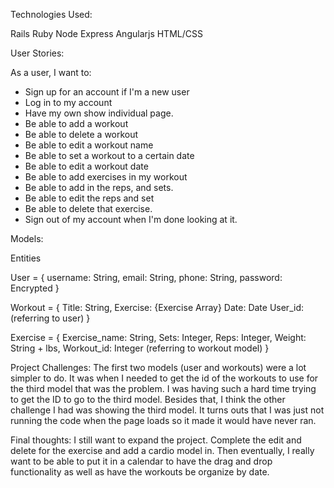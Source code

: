 Technologies Used:

Rails
Ruby
Node
Express
Angularjs
HTML/CSS


User Stories:

As a user, I want to:
   - Sign up for an account if I'm a new user
   - Log in to my account
   - Have my own show individual page.
   - Be able to add a workout
   - Be able to delete a workout
   - Be able to edit a workout name
   - Be able to set a workout to a certain date
   - Be able to edit a workout date
   - Be able to add exercises in my workout
   - Be able to add in the reps, and sets.
   - Be able to edit the reps and set
   - Be able to delete that exercise.
   - Sign out of my account when I'm done looking at it.


Models:

Entities

User = {
 username: String,
 email: String,
 phone: String,
 password: Encrypted
 }


 Workout = {
  Title: String,
  Exercise: {Exercise Array}
  Date: Date
  User_id: (referring to user)
  }

Exercise = {
  Exercise_name: String,
  Sets: Integer,
  Reps: Integer,
  Weight: String + lbs,
  Workout_id: Integer (referring to workout model)
}


Project Challenges:
The first two models (user and workouts) were a lot simpler to do. It was when I needed to get the id of the workouts to use for the third model that was the problem. I was having such a hard time trying to get the ID to go to the third model. Besides that, I think the other challenge I had was showing the third model. It turns outs that I was just not running the code when the page loads so it made it would have never ran.

Final thoughts:
I still want to expand the project. Complete the edit and delete for the exercise and add a cardio model in. Then eventually, I really want to be able to put it in a calendar to have the drag and drop functionality as well as have the workouts be organize by date. 
